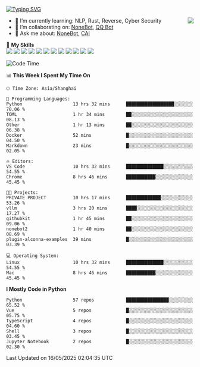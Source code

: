 [![Typing SVG](https://readme-typing-svg.herokuapp.com?size=25&duration=2500&color=8C43EA&vCenter=true&width=200&height=40&lines=Hi+there+%F0%9F%91%8B%F0%9F%8F%BB;I'm+yanyongyu)](https://git.io/typing-svg)

<a href="#">
  <img align="right" src="https://github-readme-stats.vercel.app/api?username=yanyongyu&count_private=true&show_icons=true&bg_color=15,f2f7fd,E0EAFC" />
</a>

- 🌱 I’m currently learning: NLP, Rust, Reverse, Cyber Security
- 👯 I’m collaborating on: [NoneBot](https://github.com/nonebot), [QQ Bot](https://github.com/Mrs4s/go-cqhttp)
- 💬 Ask me about: [NoneBot](https://github.com/nonebot), [CAI](https://github.com/cscs181/CAI)

🌟 **My Skills**  
![](https://img.shields.io/badge/-Python-3e74a2?style=flat-square&logo=Python&logoColor=fff)
![](https://img.shields.io/badge/-TypeScript-3178C6?style=flat-square&logo=TypeScript&logoColor=fff)
![](https://img.shields.io/badge/-Vue-4fc08d?style=flat-square&logo=Vue.js&logoColor=fff)
![](https://img.shields.io/badge/-React-2d98ce?style=flat-square&logo=React&logoColor=fff)
![](https://img.shields.io/badge/-FastAPI-009688?style=flat-square&logo=FastAPI&logoColor=fff)
![](https://img.shields.io/badge/-Linux-000000?style=flat-square&logo=Linux&logoColor=fff)
![](https://img.shields.io/badge/-Docker-2496ED?style=flat-square&logo=Docker&logoColor=fff)
![](https://img.shields.io/badge/-Kubernetes-326CE5?style=flat-square&logo=Kubernetes&logoColor=fff)
![](https://img.shields.io/badge/-GitHub%20Actions-2088FF?style=flat-square&logo=GitHubActions&logoColor=fff)
![](https://img.shields.io/badge/-PostgreSQL-4169E1?style=flat-square&logo=PostgreSQL&logoColor=fff)
![](https://img.shields.io/badge/-Redis-DC382D?style=flat-square&logo=Redis&logoColor=fff)
![](https://img.shields.io/badge/-MongoDB-47A248?style=flat-square&logo=MongoDB&logoColor=fff)

<!--START_SECTION:waka-->
![Code Time](http://img.shields.io/badge/Code%20Time-7%2C590%20hrs%2030%20mins-blue)

📊 **This Week I Spent My Time On** 

```text
🕑︎ Time Zone: Asia/Shanghai

💬 Programming Languages: 
Python                   13 hrs 32 mins      ██████████████████░░░░░░░   70.06 % 
TOML                     1 hr 34 mins        ██░░░░░░░░░░░░░░░░░░░░░░░   08.13 % 
Other                    1 hr 13 mins        ██░░░░░░░░░░░░░░░░░░░░░░░   06.38 % 
Docker                   52 mins             █░░░░░░░░░░░░░░░░░░░░░░░░   04.50 % 
Markdown                 23 mins             █░░░░░░░░░░░░░░░░░░░░░░░░   02.05 % 

🔥 Editors: 
VS Code                  10 hrs 32 mins      ██████████████░░░░░░░░░░░   54.55 % 
Chrome                   8 hrs 46 mins       ███████████░░░░░░░░░░░░░░   45.45 % 

🐱‍💻 Projects: 
PRIVATE PROJECT          10 hrs 17 mins      █████████████░░░░░░░░░░░░   53.26 % 
vllm                     3 hrs 20 mins       ████░░░░░░░░░░░░░░░░░░░░░   17.27 % 
githubkit                1 hr 45 mins        ██░░░░░░░░░░░░░░░░░░░░░░░   09.06 % 
nonebot2                 1 hr 40 mins        ██░░░░░░░░░░░░░░░░░░░░░░░   08.69 % 
plugin-alconna-examples  39 mins             █░░░░░░░░░░░░░░░░░░░░░░░░   03.39 % 

💻 Operating System: 
Linux                    10 hrs 32 mins      ██████████████░░░░░░░░░░░   54.55 % 
Mac                      8 hrs 46 mins       ███████████░░░░░░░░░░░░░░   45.45 % 
```

**I Mostly Code in Python** 

```text
Python                   57 repos            ████████████████░░░░░░░░░   65.52 % 
Vue                      5 repos             █░░░░░░░░░░░░░░░░░░░░░░░░   05.75 % 
TypeScript               4 repos             █░░░░░░░░░░░░░░░░░░░░░░░░   04.60 % 
Shell                    3 repos             █░░░░░░░░░░░░░░░░░░░░░░░░   03.45 % 
Jupyter Notebook         2 repos             █░░░░░░░░░░░░░░░░░░░░░░░░   02.30 % 
```




 Last Updated on 16/05/2025 02:04:35 UTC
<!--END_SECTION:waka-->
